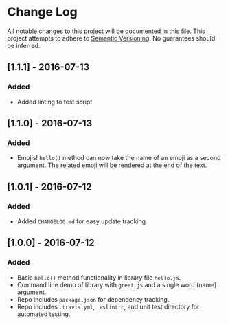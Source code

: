 # Change Log
All notable changes to this project will be documented in this file.
This project attempts to adhere to [Semantic Versioning](http://semver.org/).
No guarantees should be inferred.

## [1.1.1] - 2016-07-13
### Added
- Added linting to test script.

## [1.1.0] - 2016-07-13
### Added
- Emojis! `hello()` method can now take the name of an emoji as a second argument. The related emoji will be rendered at the end of the text.

## [1.0.1] - 2016-07-12
### Added
- Added `CHANGELOG.md` for easy update tracking.

## [1.0.0] - 2016-07-12
### Added
- Basic `hello()` method functionality in library file `hello.js`.
- Command line demo of library with `greet.js` and a single word (name) argument.
- Repo includes `package.json` for dependency tracking.
- Repo includes `.travis.yml`, `.eslintrc`, and unit test directory for automated testing.
